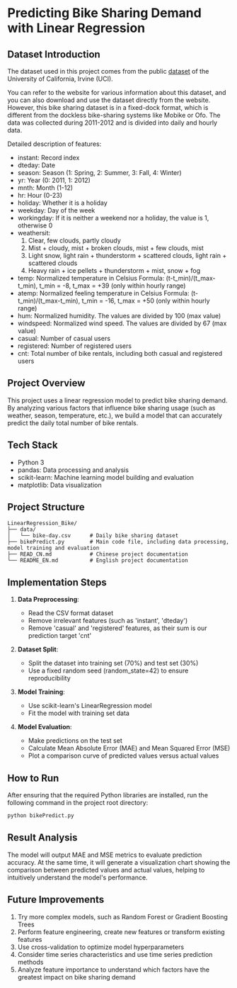 # Predicting Bike Sharing Demand with Linear Regression

## Dataset Introduction

The dataset used in this project comes from the public [dataset](https://archive.ics.uci.edu/ml/datasets/Bike+Sharing+Dataset) of the University of California, Irvine (UCI).

You can refer to the website for various information about this dataset, and you can also download and use the dataset directly from the website. However, this bike sharing dataset is in a fixed-dock format, which is different from the dockless bike-sharing systems like Mobike or Ofo. The data was collected during 2011-2012 and is divided into daily and hourly data.

Detailed description of features:

- instant: Record index
- dteday: Date
- season: Season (1: Spring, 2: Summer, 3: Fall, 4: Winter)
- yr: Year (0: 2011, 1: 2012)
- mnth: Month (1-12)
- hr: Hour (0-23)
- holiday: Whether it is a holiday
- weekday: Day of the week
- workingday: If it is neither a weekend nor a holiday, the value is 1, otherwise 0
- weathersit:
    1. Clear, few clouds, partly cloudy
    2. Mist + cloudy, mist + broken clouds, mist + few clouds, mist
    3. Light snow, light rain + thunderstorm + scattered clouds, light rain + scattered clouds
    4. Heavy rain + ice pellets + thunderstorm + mist, snow + fog
- temp: Normalized temperature in Celsius
    Formula: (t-t_min)/(t_max-t_min), t_min = -8, t_max = +39 (only within hourly range)
- atemp: Normalized feeling temperature in Celsius
    Formula: (t-t_min)/(t_max-t_min), t_min = -16, t_max = +50 (only within hourly range)
- hum: Normalized humidity. The values are divided by 100 (max value)
- windspeed: Normalized wind speed. The values are divided by 67 (max value)
- casual: Number of casual users
- registered: Number of registered users
- cnt: Total number of bike rentals, including both casual and registered users

## Project Overview

This project uses a linear regression model to predict bike sharing demand. By analyzing various factors that influence bike sharing usage (such as weather, season, temperature, etc.), we build a model that can accurately predict the daily total number of bike rentals.

## Tech Stack

- Python 3
- pandas: Data processing and analysis
- scikit-learn: Machine learning model building and evaluation
- matplotlib: Data visualization

## Project Structure

```
LinearRegression_Bike/
├── data/
│   └── bike-day.csv      # Daily bike sharing dataset
├── bikePredict.py        # Main code file, including data processing, model training and evaluation
├── READ_CN.md            # Chinese project documentation
└── README_EN.md          # English project documentation
```

## Implementation Steps

1. **Data Preprocessing**:
   - Read the CSV format dataset
   - Remove irrelevant features (such as 'instant', 'dteday')
   - Remove 'casual' and 'registered' features, as their sum is our prediction target 'cnt'

2. **Dataset Split**:
   - Split the dataset into training set (70%) and test set (30%)
   - Use a fixed random seed (random_state=42) to ensure reproducibility

3. **Model Training**:
   - Use scikit-learn's LinearRegression model
   - Fit the model with training set data

4. **Model Evaluation**:
   - Make predictions on the test set
   - Calculate Mean Absolute Error (MAE) and Mean Squared Error (MSE)
   - Plot a comparison curve of predicted values versus actual values

## How to Run

After ensuring that the required Python libraries are installed, run the following command in the project root directory:

```bash
python bikePredict.py
```

## Result Analysis

The model will output MAE and MSE metrics to evaluate prediction accuracy. At the same time, it will generate a visualization chart showing the comparison between predicted values and actual values, helping to intuitively understand the model's performance.

## Future Improvements

1. Try more complex models, such as Random Forest or Gradient Boosting Trees
2. Perform feature engineering, create new features or transform existing features
3. Use cross-validation to optimize model hyperparameters
4. Consider time series characteristics and use time series prediction methods
5. Analyze feature importance to understand which factors have the greatest impact on bike sharing demand